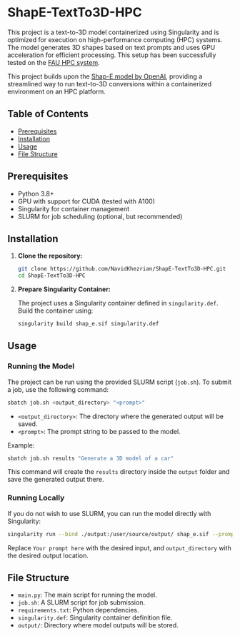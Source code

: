 
# ShapE-TextTo3D-HPC

This project is a text-to-3D model containerized using Singularity and is optimized for execution on high-performance computing (HPC) systems. The model generates 3D shapes based on text prompts and uses GPU acceleration for efficient processing. This setup has been successfully tested on the [FAU HPC system](https://hpc.fau.de/).


This project builds upon the [Shap-E model by OpenAI](https://huggingface.co/openai/shap-e), providing a streamlined way to run text-to-3D conversions within a containerized environment on an HPC platform.

## Table of Contents

- [Prerequisites](#prerequisites)
- [Installation](#installation)
- [Usage](#usage)
- [File Structure](#file-structure)

## Prerequisites

- Python 3.8+
- GPU with support for CUDA (tested with A100)
- Singularity for container management
- SLURM for job scheduling (optional, but recommended)

## Installation

1. **Clone the repository:**

   ```bash
   git clone https://github.com/NavidKhezrian/ShapE-TextTo3D-HPC.git
   cd ShapE-TextTo3D-HPC
   ```

2. **Prepare Singularity Container:**

   The project uses a Singularity container defined in `singularity.def`. Build the container using:

   ```bash
   singularity build shap_e.sif singularity.def
   ```

## Usage

### Running the Model

The project can be run using the provided SLURM script (`job.sh`). To submit a job, use the following command:

```bash
sbatch job.sh <output_directory> "<prompt>"
```

- `<output_directory>`: The directory where the generated output will be saved.
- `<prompt>`: The prompt string to be passed to the model.

Example:

```bash
sbatch job.sh results "Generate a 3D model of a car"
```

This command will create the `results` directory inside the `output` folder and save the generated output there.

### Running Locally

If you do not wish to use SLURM, you can run the model directly with Singularity:

```bash
singularity run --bind ./output:/user/source/output/ shap_e.sif --prompt "Your prompt here" --output_path /user/source/output/output_directory/
```

Replace `Your prompt here` with the desired input, and `output_directory` with the desired output location.

## File Structure

- `main.py`: The main script for running the model.
- `job.sh`: A SLURM script for job submission.
- `requirements.txt`: Python dependencies.
- `singularity.def`: Singularity container definition file.
- `output/`: Directory where model outputs will be stored.
